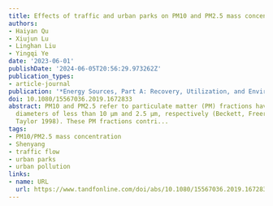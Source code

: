 ```yaml
---
title: Effects of traffic and urban parks on PM10 and PM2.5 mass concentrations
authors:
- Haiyan Qu
- Xiujun Lu
- Linghan Liu
- Yingqi Ye
date: '2023-06-01'
publishDate: '2024-06-05T20:56:29.973262Z'
publication_types:
- article-journal
publication: '*Energy Sources, Part A: Recovery, Utilization, and Environmental Effects*'
doi: 10.1080/15567036.2019.1672833
abstract: PM10 and PM2.5 refer to particulate matter (PM) fractions having aerodynamic
  diameters of less than 10 μm and 2.5 μm, respectively (Beckett, Freer-Smith, and
  Taylor 1998). These PM fractions contri...
tags:
- PM10/PM2.5 mass concentration
- Shenyang
- traffic flow
- urban parks
- urban pollution
links:
- name: URL
  url: https://www.tandfonline.com/doi/abs/10.1080/15567036.2019.1672833
---
```

